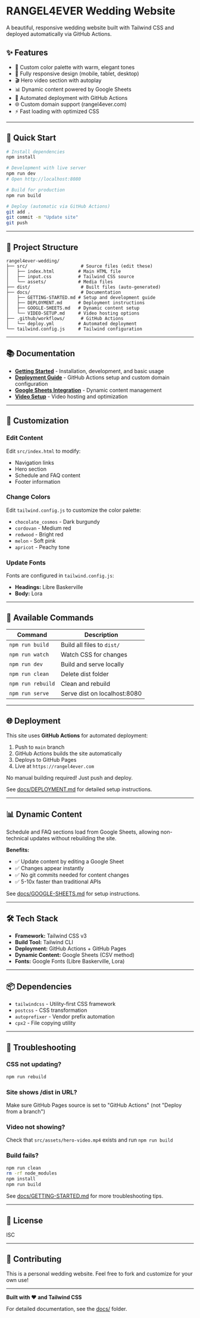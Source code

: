 # RANGEL4EVER Wedding Website

A beautiful, responsive wedding website built with Tailwind CSS and deployed automatically via GitHub Actions.

## ✨ Features

- 🎨 Custom color palette with warm, elegant tones
- 📱 Fully responsive design (mobile, tablet, desktop)
- 🎬 Hero video section with autoplay
- 📊 Dynamic content powered by Google Sheets
- 🚀 Automated deployment with GitHub Actions
- 🌐 Custom domain support (rangel4ever.com)
- ⚡ Fast loading with optimized CSS

---

## 🚀 Quick Start

```bash
# Install dependencies
npm install

# Development with live server
npm run dev
# Open http://localhost:8080

# Build for production
npm run build

# Deploy (automatic via GitHub Actions)
git add .
git commit -m "Update site"
git push
```

---

## 📁 Project Structure

```
rangel4ever-wedding/
├── src/                    # Source files (edit these)
│   ├── index.html         # Main HTML file
│   ├── input.css          # Tailwind CSS source
│   └── assets/            # Media files
├── dist/                   # Built files (auto-generated)
├── docs/                   # Documentation
│   ├── GETTING-STARTED.md # Setup and development guide
│   ├── DEPLOYMENT.md      # Deployment instructions
│   ├── GOOGLE-SHEETS.md   # Dynamic content setup
│   └── VIDEO-SETUP.md     # Video hosting options
├── .github/workflows/      # GitHub Actions
│   └── deploy.yml         # Automated deployment
└── tailwind.config.js     # Tailwind configuration
```

---

## 📚 Documentation

- **[Getting Started](docs/GETTING-STARTED.md)** - Installation, development, and basic usage
- **[Deployment Guide](docs/DEPLOYMENT.md)** - GitHub Actions setup and custom domain configuration
- **[Google Sheets Integration](docs/GOOGLE-SHEETS.md)** - Dynamic content management
- **[Video Setup](docs/VIDEO-SETUP.md)** - Video hosting and optimization

---

## 🎨 Customization

### Edit Content
Edit `src/index.html` to modify:
- Navigation links
- Hero section
- Schedule and FAQ content
- Footer information

### Change Colors
Edit `tailwind.config.js` to customize the color palette:
- `chocolate_cosmos` - Dark burgundy
- `cordovan` - Medium red
- `redwood` - Bright red
- `melon` - Soft pink
- `apricot` - Peachy tone

### Update Fonts
Fonts are configured in `tailwind.config.js`:
- **Headings:** Libre Baskerville
- **Body:** Lora

---

## 📜 Available Commands

| Command | Description |
|---------|-------------|
| `npm run build` | Build all files to `dist/` |
| `npm run watch` | Watch CSS for changes |
| `npm run dev` | Build and serve locally |
| `npm run clean` | Delete dist folder |
| `npm run rebuild` | Clean and rebuild |
| `npm run serve` | Serve dist on localhost:8080 |

---

## 🌐 Deployment

This site uses **GitHub Actions** for automated deployment:

1. Push to `main` branch
2. GitHub Actions builds the site automatically
3. Deploys to GitHub Pages
4. Live at `https://rangel4ever.com`

No manual building required! Just push and deploy.

See [docs/DEPLOYMENT.md](docs/DEPLOYMENT.md) for detailed setup instructions.

---

## 📊 Dynamic Content

Schedule and FAQ sections load from Google Sheets, allowing non-technical updates without rebuilding the site.

**Benefits:**
- ✅ Update content by editing a Google Sheet
- ✅ Changes appear instantly
- ✅ No git commits needed for content changes
- ✅ 5-10x faster than traditional APIs

See [docs/GOOGLE-SHEETS.md](docs/GOOGLE-SHEETS.md) for setup instructions.

---

## 🛠️ Tech Stack

- **Framework:** Tailwind CSS v3
- **Build Tool:** Tailwind CLI
- **Deployment:** GitHub Actions + GitHub Pages
- **Dynamic Content:** Google Sheets (CSV method)
- **Fonts:** Google Fonts (Libre Baskerville, Lora)

---

## 📦 Dependencies

- `tailwindcss` - Utility-first CSS framework
- `postcss` - CSS transformation
- `autoprefixer` - Vendor prefix automation
- `cpx2` - File copying utility

---

## 🔧 Troubleshooting

### CSS not updating?
```bash
npm run rebuild
```

### Site shows /dist in URL?
Make sure GitHub Pages source is set to "GitHub Actions" (not "Deploy from a branch")

### Video not showing?
Check that `src/assets/hero-video.mp4` exists and run `npm run build`

### Build fails?
```bash
npm run clean
rm -rf node_modules
npm install
npm run build
```

See [docs/GETTING-STARTED.md](docs/GETTING-STARTED.md) for more troubleshooting tips.

---

## 📄 License

ISC

---

## 🤝 Contributing

This is a personal wedding website. Feel free to fork and customize for your own use!

---

**Built with ❤️ and Tailwind CSS**

For detailed documentation, see the [docs/](docs/) folder.